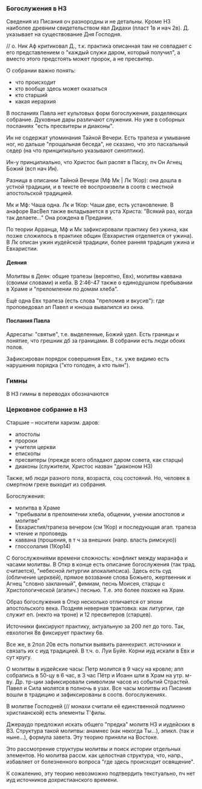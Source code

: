 ### Богослужения в НЗ
Сведения из Писания оч разнородны и не детальны.
Кроме НЗ наиболее древним свидетельством явл Дидахи (пласт 1в и нач 2в).
Д. указывает на существование Дня Господня.

// о. Ник Аф критиковал Д., т.к. практика описанная там не совпадает с его представлением о "каждый служи даром, который получил", а вместо этого предстоять может пророк, а не пресвитер.

О собрании важно понять:
- что происходит
- кто вообще здесь может оказаться
- кто старший
- какая иерархия

В посланиях Павла нет культовых форм богослужения, разделяющих собрание.
Духовные дары различают служения.
Но уже в соборных посланиях "есть пресвитеры и диаконы".

Ин не содержат упоминания Тайной Вечери.
Есть трапеза и умывание ног, но дальше "прощальная беседа", не сказано, что это пасхальный седер (на что принципиально указывают синоптики).

Ин-у принципиально, что Христос был распят в Пасху, пч Он Агнец Божий (всп нач Ин).

Разница в описании Тайной Вечери (Мф  Мк | Лк 1Кор): она дошла в устной традиции, и в тексте её воспроизвели в соотв с местной апостольской традицией.

Мк и Мф: Чаша одна.
Лк и 1Кор: Чаши две, есть установление.
В анафоре ВасВел также вкладывается в уста Христа: "Всякий раз, когда так делаете…"
Она рождена в Предании.

По теории Арранца, Мф и Мк зафиксировали практику без ужина, как позже сложилось в практике общин (Евхаристия отделяется от ужина).
В Лк описан ужин иудейской традиции, более ранняя традиция ужина и Евхаристии.

#### Деяния
Молитвы в Деян: общие трапезы (вероятно, Евх), молитвы каввана (своими словами) и кеба.
В 2:46-47 также о единодушном пребывании в Храме и "преломлении по домам хлеба".

Ещё одна Евх трапеза (есть слова "преломив и вкусив"): где проповедовал ап Павел и юноша вывалился из окна.

#### Послания Павла
Адресаты: "святые", т.е. выделенные, Божий удел.
Есть границы и понятие, что грешник дб за границами.
В собрании есть люди обоих полов.

Зафиксирован порядок совершения Евх., т.к. уже видимо есть нарушения порядка ("кто голоден, а кто пьян").

### Гимны
В НЗ гимны в переводах обозначаются 

### Церковное собрание в НЗ
Старшие – носители харизм. даров:

- апостолы
- пророки
- учителя церкви
- епископы
- пресвитеры (прежде всего обладают даром совета, как старцы)
- диаконы (служители, Христос назван "диаконом НЗ)

Также, мб люди разного пола, возраста, соц состояний.
Но, человек в смертном грехе выходит из собрания.

Богослужения:
- молитва в Храме
- "пребывали в преломлении хлеба, общении, учении апостолов и молитве"
- Евхаристия/трапеза вечером (см 1Кор) и последующая агап. трапеза
- чтение и проповедь
- каввана (прошения, в т ч за внешних (напр. власть римскую))
- глоссолалия (1Кор14)


С богослужениями времени сложность: конфликт между маранафа и часами молитвы.
В Откр в конце есть описание богослужения (так трад. считается), "небесной литургии апокалипсиса).
Здесь есть суд (обличение церквей), прямое воззвание слова Божьего, жертвенник и Агнец "словно закланный", фимиам, песнь Моисея, старцы с Христологической (агапич.) песнью.
Т.е. это более похоже на Храм.

Образ богослужения в Откр несколько отличается от эпохи апостольского века.
Поздняя неверная трактовка: как литургии, где служит еп. (некто на троне) и 12 пресвитеров (старцев).

Источники фиксируют практику, актуальную за 200 лет до того.
Так, евхология 8в фиксирует практику 6в.

Все же, в 2пол 20в есть попытки выявить раннехрист. источники и связать их с иуд традицией.
В т.ч. о. Луи Буйе.
Корни иуд искали в Евх и сут кругу.

О молитвы в иудейские часы: Петр молится в 9 часу на кровле; апп собрались в 50-цу в 6 час, в 3 час Пётр и Иоанн шли в Храм на утр. м-ву.
Др. тр-ции зафиксировали символизм часов из событий Страстей.
Павел и Сила молятся в полночь в узах.
Все часы молитвы из Писания вошли в традицию и зафиксированы в соотв. богослужениях.

В молитве Господней (// монахи считали её единственной подлинно христианской) есть элементы Т'филы.

Джераудо предложил искать общего "предка" молитв НЗ и иудейских в ВЗ.
Структура такой молитвы: анамнес (как некогда Ты…), эпикл. (так и ныне…), формула завета.
Эту теорию приняли на Востоке.

Это рассмотрение структуры молитвы и поиск истории отдельных элементов.
Но молитва рассм. как целостная структура, что, напр., избавляет от болезненного вопроса "где здесь происходит освящение".

К сожалению, эту теорию невозможно подтвердить текстуально, пч нет иуд источников дохристианского времени.




